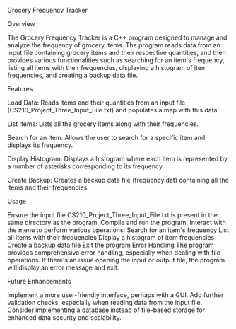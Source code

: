 Grocery Frequency Tracker


Overview

The Grocery Frequency Tracker is a C++ program designed to manage and analyze the frequency of grocery items. The program reads data from an input file containing grocery items and their respective quantities, and then provides various functionalities such as searching for an item's frequency, listing all items with their frequencies, displaying a histogram of item frequencies, and creating a backup data file.


Features

Load Data: Reads items and their quantities from an input file (CS210_Project_Three_Input_File.txt) and populates a map with this data.

List Items: Lists all the grocery items along with their frequencies.

Search for an Item: Allows the user to search for a specific item and displays its frequency.

Display Histogram: Displays a histogram where each item is represented by a number of asterisks corresponding to its frequency.

Create Backup: Creates a backup data file (frequency.dat) containing all the items and their frequencies.


Usage

Ensure the input file CS210_Project_Three_Input_File.txt is present in the same directory as the program.
Compile and run the program.
Interact with the menu to perform various operations:
Search for an item's frequency
List all items with their frequencies
Display a histogram of item frequencies
Create a backup data file
Exit the program
Error Handling
The program provides comprehensive error handling, especially when dealing with file operations. If there's an issue opening the input or output file, the program will display an error message and exit.

Future Enhancements

Implement a more user-friendly interface, perhaps with a GUI.
Add further validation checks, especially when reading data from the input file.
Consider implementing a database instead of file-based storage for enhanced data security and scalability.
